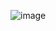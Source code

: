 

![image](https://github.com/Omegapy/Omegapy/assets/121726699/ac8dbe8e-45b8-485c-86eb-772982f97078)




